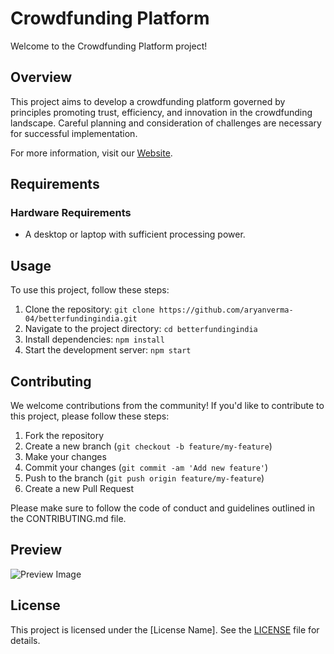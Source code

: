 # Crowdfunding Platform

Welcome to the Crowdfunding Platform project!

## Overview

This project aims to develop a crowdfunding platform governed by principles promoting trust, efficiency, and innovation in the crowdfunding landscape. Careful planning and consideration of challenges are necessary for successful implementation.

For more information, visit our [Website](https://betterfundingindia.netlify.app/).

## Requirements

### Hardware Requirements

- A desktop or laptop with sufficient processing power.

## Usage

To use this project, follow these steps:

1. Clone the repository: `git clone https://github.com/aryanverma-04/betterfundingindia.git`
2. Navigate to the project directory: `cd betterfundingindia`
3. Install dependencies: `npm install`
4. Start the development server: `npm start`

## Contributing

We welcome contributions from the community! If you'd like to contribute to this project, please follow these steps:

1. Fork the repository
2. Create a new branch (`git checkout -b feature/my-feature`)
3. Make your changes
4. Commit your changes (`git commit -am 'Add new feature'`)
5. Push to the branch (`git push origin feature/my-feature`)
6. Create a new Pull Request

Please make sure to follow the code of conduct and guidelines outlined in the CONTRIBUTING.md file.

## Preview

![Preview Image](https://as2.ftcdn.net/v2/jpg/02/12/48/95/1000_F_212489538_kUZ6ivrQnFAGLz0t0lMjroll7WEG03vb.jpg)

## License

This project is licensed under the [License Name]. See the [LICENSE](LICENSE) file for details.
